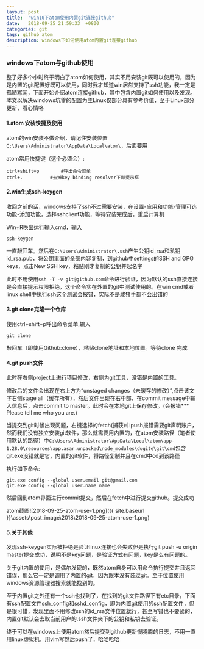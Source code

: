 ```yaml
---
layout: post
title:  "win10下atom使用内置git连接github"
date:   2018-09-25 21:59:33  +0800
categories: git
tags: github atom
description: windows下如何使用atom内置git连接github
---
```

### windows下atom与github使用

整了好多个小时终于明白了atom如何使用，其实不用安装git既可以使用的，因为是内置的git配置好既可以使用，同时我才知道win居然支持了ssh功能，我一定是孤陋寡闻，下面开始介绍atom连接github，其中包含内置git如何使用以及发现。本文以解决windows坑爹的配置为主Linux仅部分具有参考价值，至于Linux部分更新，看心情咯

#### 1.atom 安装快捷及使用

atom的win安装不做介绍，请记住安装位置`C:\Users\Administrator\AppData\Local\atom\`，后面要用

atom常用快捷键（这个必须会）:


	ctrl+shift+p 		#呼出命令菜单
	ctrl+.   		#去掉key binding resolver下部提示框

#### 2.win生成ssh-keygen

收回之前的话，windows支持了ssh不过需要安装，在设置-应用和功能-管理可选功能-添加功能，选择sshclient功能，等待安装完成后，重启计算机

Win+R唤出运行输入cmd，输入

	ssh-keygen

一直敲回车。然后在`C:\Users\Administrator\.ssh`产生公钥id_rsa和私钥id_rsa.pub，将公钥里面的全部内容复制，到github中settings的SSH and GPG keys，点击New SSH key，粘贴刚才复制的公钥并起名字

此时不用使用`ssh -T -v git@github.com`命令进行验证，因为默认的ssh直接连接是会直接提示权限拒绝，这个命令实在外置的git中测试使用的。在win cmd或者linux shell中执行ssh这个测试会报错，实际不是咸猪手都不会出错的

#### 3.git clone克隆一个仓库

使用ctrl+shift+p呼出命令菜单,输入

	git clone

敲回车（即使用Github:clone），粘贴clone地址和本地位置。等待clone 完成

#### 4.git push文件

此时在右侧project上进行项目修改，右侧为git工具，没错是内置的工具。

修改后的文件会出现在右上方为“unstaged changes（未缓存的修改）”,点击该文字右侧stage all（缓存所有），然后文件出现在右中部，在commit message中输入信息后，点击commit to master。此时会在本地git上保存修改。(会报错*** Please tell me who you are.)

当提交到git时候出现问题，右键选择的fetch(捕获)中push报错需要git声明账户，然而我们没有独立安装git软件，那么就需要用内置的，在atom安装路径（笔者使用默认的路径）中`C:\Users\Administrator\AppData\Local\atom\app-1.28.0\resources\app.asar.unpacked\node_modules\dugite\git\cmd`包含git.exe没错就是它，内置的git软件，将路径复制并且在cmd中cd到该路径

执行如下命令:

	git.exe config --global user.email git@gmail.com
	git.exe config --global user.name name

然后回到atom界面进行commit提交，然后在fetch中进行提交github。提交成功

atom截图![2018-09-25-atom-use-1.png]({{ site.baseurl }}\assets\post_image\2018\2018-09-25-atom-use-1.png)

#### 5.关于其他

发现ssh-keygen实际被拒绝是验证linux连接也会失败但是执行git push -u origin master提交成功，说明不是key问题，是验证方式有问题，key是么有问题的。

关于git内置的使用，是偶尔发现的，既然atom自身可以用命令执行提交并且返回错误，那么它一定是调用了内置的git，因为跟本没有装过git。至于位置使用windows资源管理器搜索就能找到的。

至于内置git之外还有一个ssh也找到了，在找到的git文件路径下有etc目录，下面有ssh配置文件ssh_config和sshd_config，即为内置git使用的ssh配置文件，但是很可惜，发现里面不用修改ssh的id_rsa文件位置就行，甚至写错也不要紧的，内置git默认会去取当前用户的.ssh文件夹下的公钥和私钥去验证。

终于可以在windows上使用atom然后提交到github更新慢腾腾的日志，不用一直用linux虚拟机，用vim写然后push了，哈哈哈哈
